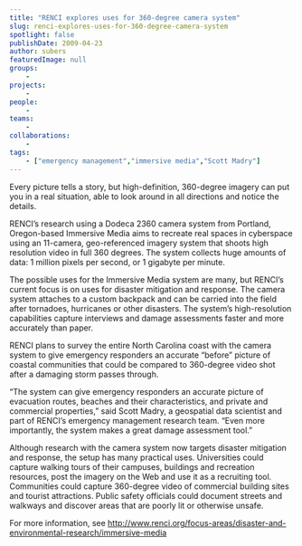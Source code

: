 ```yaml
---
title: "RENCI explores uses for 360-degree camera system"
slug: renci-explores-uses-for-360-degree-camera-system
spotlight: false
publishDate: 2009-04-23
author: subers
featuredImage: null
groups:
    - 
projects:
    - 
people:
    - 
teams: 
    - 
collaborations:
    - 
tags:
    - ["emergency management","immersive media","Scott Madry"]
---
```

Every picture tells a story, but high-definition, 360-degree imagery can put you in a real situation, able to look around in all directions and notice the details.

RENCI’s research using a Dodeca 2360 camera system from Portland, Oregon-based Immersive Media aims to recreate real spaces in cyberspace using an 11-camera, geo-referenced imagery system that shoots high resolution video in full 360 degrees. The system collects huge amounts of data: 1 million pixels per second, or 1 gigabyte per minute. <!--more-->

The possible uses for the Immersive Media system are many, but RENCI’s current focus is on uses for disaster mitigation and response. The camera system attaches to a custom backpack and can be carried into the field after tornadoes, hurricanes or other disasters. The system’s high-resolution capabilities capture interviews and damage assessments faster and more accurately than paper.

RENCI plans to survey the entire North Carolina coast with the camera system to give emergency responders an accurate “before” picture of coastal communities that could be compared to 360-degree video shot after a damaging storm passes through.

“The system can give emergency responders an accurate picture of evacuation routes, beaches and their characteristics, and private and commercial properties,” said Scott Madry, a geospatial data scientist and part of RENCI’s emergency management research team. “Even more importantly, the system makes a great damage assessment tool.”

Although research with the camera system now targets disaster mitigation and response, the setup has many practical uses. Universities could capture walking tours of their campuses, buildings and recreation resources, post the imagery on the Web and use it as a recruiting tool. Communities could capture 360-degree video of commercial building sites and tourist attractions. Public safety officials could document streets and walkways and discover areas that are poorly lit or otherwise unsafe.

For more information, see <a href="http://www.renci.org/focus-areas/disaster-and-environmental-research/immersive-media">http://www.renci.org/focus-areas/disaster-and-environmental-research/immersive-media</a>
